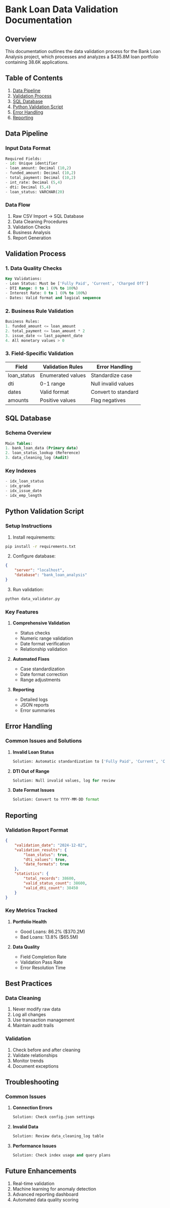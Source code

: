 # Bank Loan Data Validation Documentation

## Overview
This documentation outlines the data validation process for the Bank Loan Analysis project, which processes and analyzes a $435.8M loan portfolio containing 38.6K applications.

## Table of Contents
1. [Data Pipeline](#data-pipeline)
2. [Validation Process](#validation-process)
3. [SQL Database](#sql-database)
4. [Python Validation Script](#python-validation-script)
5. [Error Handling](#error-handling)
6. [Reporting](#reporting)

## Data Pipeline
### Input Data Format
```python
Required Fields:
- id: Unique identifier
- loan_amount: Decimal (10,2)
- funded_amount: Decimal (10,2)
- total_payment: Decimal (10,2)
- int_rate: Decimal (5,4)
- dti: Decimal (5,4)
- loan_status: VARCHAR(20)
```

### Data Flow
1. Raw CSV Import → SQL Database
2. Data Cleaning Procedures
3. Validation Checks
4. Business Analysis
5. Report Generation

## Validation Process

### 1. Data Quality Checks
```sql
Key Validations:
- Loan Status: Must be ['Fully Paid', 'Current', 'Charged Off']
- DTI Range: 0 to 1 (0% to 100%)
- Interest Rate: 0 to 1 (0% to 100%)
- Dates: Valid format and logical sequence
```

### 2. Business Rule Validation
```python
Business Rules:
1. funded_amount <= loan_amount
2. total_payment <= loan_amount * 2
3. issue_date <= last_payment_date
4. All monetary values > 0
```

### 3. Field-Specific Validation
| Field | Validation Rules | Error Handling |
|-------|-----------------|----------------|
| loan_status | Enumerated values | Standardize case |
| dti | 0-1 range | Null invalid values |
| dates | Valid format | Convert to standard |
| amounts | Positive values | Flag negatives |

## SQL Database

### Schema Overview
```sql
Main Tables:
1. bank_loan_data (Primary data)
2. loan_status_lookup (Reference)
3. data_cleaning_log (Audit)
```

### Key Indexes
```sql
- idx_loan_status
- idx_grade
- idx_issue_date
- idx_emp_length
```

## Python Validation Script

### Setup Instructions
1. Install requirements:
```bash
pip install -r requirements.txt
```

2. Configure database:
```json
{
    "server": "localhost",
    "database": "bank_loan_analysis"
}
```

3. Run validation:
```bash
python data_validator.py
```

### Key Features
1. **Comprehensive Validation**
   - Status checks
   - Numeric range validation
   - Date format verification
   - Relationship validation

2. **Automated Fixes**
   - Case standardization
   - Date format correction
   - Range adjustments

3. **Reporting**
   - Detailed logs
   - JSON reports
   - Error summaries

## Error Handling

### Common Issues and Solutions
1. **Invalid Loan Status**
   ```python
   Solution: Automatic standardization to ['Fully Paid', 'Current', 'Charged Off']
   ```

2. **DTI Out of Range**
   ```python
   Solution: Null invalid values, log for review
   ```

3. **Date Format Issues**
   ```python
   Solution: Convert to YYYY-MM-DD format
   ```

## Reporting

### Validation Report Format
```json
{
    "validation_date": "2024-12-02",
    "validation_results": {
        "loan_status": true,
        "dti_values": true,
        "date_formats": true
    },
    "statistics": {
        "total_records": 38600,
        "valid_status_count": 38600,
        "valid_dti_count": 38450
    }
}
```

### Key Metrics Tracked
1. **Portfolio Health**
   - Good Loans: 86.2% ($370.2M)
   - Bad Loans: 13.8% ($65.5M)

2. **Data Quality**
   - Field Completion Rate
   - Validation Pass Rate
   - Error Resolution Time

## Best Practices

### Data Cleaning
1. Never modify raw data
2. Log all changes
3. Use transaction management
4. Maintain audit trails

### Validation
1. Check before and after cleaning
2. Validate relationships
3. Monitor trends
4. Document exceptions

## Troubleshooting

### Common Issues
1. **Connection Errors**
   ```python
   Solution: Check config.json settings
   ```

2. **Invalid Data**
   ```python
   Solution: Review data_cleaning_log table
   ```

3. **Performance Issues**
   ```python
   Solution: Check index usage and query plans
   ```

## Future Enhancements
1. Real-time validation
2. Machine learning for anomaly detection
3. Advanced reporting dashboard
4. Automated data quality scoring
